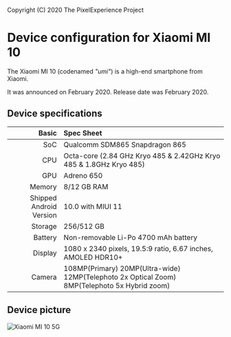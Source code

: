 Copyright (C) 2020 The PixelExperience Project

Device configuration for Xiaomi MI 10
=========================================

The Xiaomi MI 10 (codenamed _"umi"_) is a high-end smartphone from Xiaomi.

It was announced on February 2020. Release date was February 2020.

## Device specifications

Basic   | Spec Sheet
-------:|:-------------------------
SoC     | Qualcomm SDM865 Snapdragon 865
CPU     | Octa-core (2.84 GHz Kryo 485 & 2.42GHz Kryo 485 & 1.8GHz Kryo 485)
GPU     | Adreno 650
Memory  | 8/12 GB RAM
Shipped Android Version | 10.0 with MIUI 11
Storage | 256/512 GB
Battery | Non-removable Li-Po 4700 mAh battery
Display | 1080 x 2340 pixels, 19.5:9 ratio, 6.67 inches, AMOLED HDR10+
Camera  | 108MP(Primary) 20MP(Ultra-wide) 12MP(Telephoto 2x Optical Zoom) 8MP(Telephoto 5x Hybrid zoom)

## Device picture

![Xiaomi MI 10 5G ](https://fdn2.gsmarena.com/vv/pics/xiaomi/xiaomi-mi-10-pro-5g-1.jpg "Xiaomi MI 10 5G")
